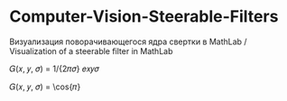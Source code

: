 # Computer-Vision-Steerable-Filters
Визуализация поворачивающегося ядра свертки в MathLab / Visualization of a steerable filter in MathLab



𝐺(𝑥, 𝑦, 𝜎) = 1/{2𝜋𝜎} 𝑒𝑥𝑦𝜎

𝐺(𝑥, 𝑦, 𝜎) = \cos{𝜋}
